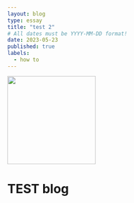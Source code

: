```yaml
---
layout: blog
type: essay
title: "test 2"
# All dates must be YYYY-MM-DD format!
date: 2023-05-23
published: true
labels:
  - how to
---
```


<img width="200px" class="rounded float-start pe-4" src="../img/containerize/docker.test">

# TEST blog